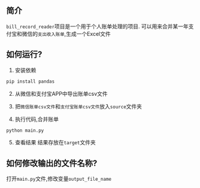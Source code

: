 ## 简介
`bill_record_reader`项目是一个用于个人账单处理的项目.
可以用来合并某一年支付宝和微信的`支出收入账单`,生成一个Excel文件

## 如何运行?
1. 安装依赖
```python
pip install pandas
```
2. 从微信和支付宝APP中导出账单csv文件

3. 把`微信账单csv文件`和`支付宝账单csv文件`放入`source`文件夹

4. 执行代码,合并账单
```python
python main.py
```
5. 查看结果
   结果存放在`target`文件夹

## 如何修改输出的文件名称?
打开`main.py`文件,修改变量`output_file_name`


